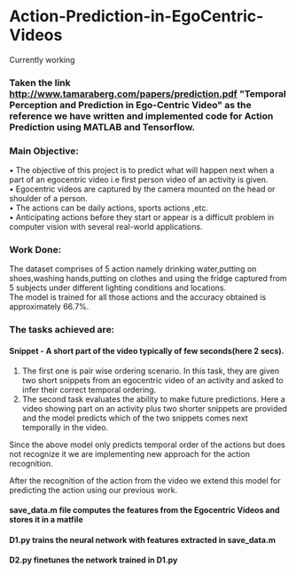 # Action-Prediction-in-EgoCentric-Videos
Currently working
### Taken the link http://www.tamaraberg.com/papers/prediction.pdf "Temporal Perception and Prediction in Ego-Centric Video" as the reference we have written and implemented code for Action Prediction using MATLAB and Tensorflow.



### Main Objective:
• The objective of this project is to predict what will happen next when a part of an egocentric video i.e first person video of an activity is given.  
• Egocentric videos are captured by the camera mounted on the head or shoulder of a person.  
• The actions can be daily actions, sports actions ,etc.  
• Anticipating actions before they start or appear is a difficult problem in computer vision with several real-world applications.

### Work Done:  
The dataset comprises of 5 action namely drinking water,putting on shoes,washing hands,putting on clothes and using the fridge captured from 5 subjects under different lighting conditions and locations.  
The model is trained for all those actions and the accuracy obtained is approximately 66.7%.

### The tasks achieved are:
#### Snippet - A short part of the video typically of few seconds(here 2 secs).   
1. The first one is pair wise ordering scenario. In this task, they are given two short snippets from an egocentric video of an activity and asked to infer their correct temporal ordering.   
2. The second task evaluates the ability to make future predictions. Here a video showing part on an activity plus two
shorter snippets are provided and the model predicts which of the two snippets comes next temporally in the video.   

Since the above model only predicts temporal order of the actions but does not recognize it we are implementing new approach for the action recognition.

After the recognition of the action from the video we extend this model for predicting the action using our previous work.

#### save_data.m file computes the features from the Egocentric Videos and stores it in a matfile

#### D1.py trains the neural network with features extracted in save_data.m

#### D2.py finetunes the network trained in D1.py 
